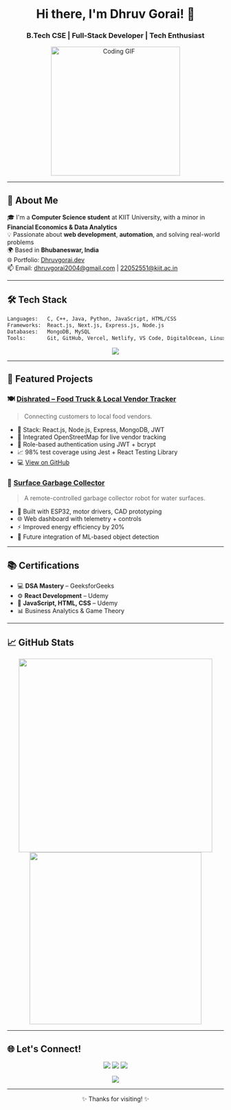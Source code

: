 <!-- PROFILE README.md -->

<h1 align="center">Hi there, I'm Dhruv Gorai! 👋</h1>
<h3 align="center">B.Tech CSE | Full-Stack Developer | Tech Enthusiast</h3>

<p align="center">
  <img src="https://media.giphy.com/media/qgQUggAC3Pfv687qPC/giphy.gif" width="300" alt="Coding GIF"/>
</p>

---

## 🚀 About Me
🎓 I'm a **Computer Science student** at KIIT University, with a minor in **Financial Economics & Data Analytics**  
💡 Passionate about **web development**, **automation**, and solving real-world problems  
🌍 Based in **Bhubaneswar, India**  
🌐 Portfolio: [Dhruvgorai.dev](https://Dhruvgorai.dev)  
📫 Email: dhruvgorai2004@gmail.com | 22052551@kiit.ac.in  

---

## 🛠️ Tech Stack

```bash
Languages:   C, C++, Java, Python, JavaScript, HTML/CSS
Frameworks:  React.js, Next.js, Express.js, Node.js
Databases:   MongoDB, MySQL
Tools:       Git, GitHub, Vercel, Netlify, VS Code, DigitalOcean, Linux
```

<p align="center">
  <img src="https://skillicons.dev/icons?i=js,react,nextjs,nodejs,html,css,mongodb,mysql,git,github,linux,vscode" />
</p>

---

## 📌 Featured Projects

### 🍽️ [Dishrated – Food Truck & Local Vendor Tracker](https://dishrated1.netlify.app/)
> Connecting customers to local food vendors.

- 🔧 Stack: React.js, Node.js, Express, MongoDB, JWT
- 🧭 Integrated OpenStreetMap for live vendor tracking
- 🔐 Role-based authentication using JWT + bcrypt
- 📈 98% test coverage using Jest + React Testing Library  
- 💻 [View on GitHub](https://github.com/Dcodder33/dishrated)

### 🧹 [Surface Garbage Collector](https://github.com/Dcodder33/Surface-garbage-collector)
> A remote-controlled garbage collector robot for water surfaces.

- 🔧 Built with ESP32, motor drivers, CAD prototyping
- 🌐 Web dashboard with telemetry + controls
- ⚡ Improved energy efficiency by 20%
- 🤖 Future integration of ML-based object detection

---

## 📚 Certifications

- 💻 **DSA Mastery** – GeeksforGeeks  
- ⚙️ **React Development** – Udemy  
- 🎯 **JavaScript, HTML, CSS** – Udemy  
- 📊 Business Analytics & Game Theory  

---

## 📈 GitHub Stats

<p align="center">
  <img src="https://github-readme-stats.vercel.app/api?username=Dcodder33&show_icons=true&theme=tokyonight" width="450"/>
  <img src="https://github-readme-streak-stats.herokuapp.com/?user=Dcodder33&theme=tokyonight" width="400"/>
</p>

---

## 🌐 Let's Connect!

<p align="center">
  <a href="https://github.com/Dcodder33"><img src="https://img.shields.io/badge/GitHub-%2312100E.svg?&style=for-the-badge&logo=github&logoColor=white"/></a>
  <a href="https://linkedin.com/in/dhruv-gorai-778b7b278"><img src="https://img.shields.io/badge/LinkedIn-%230077B5.svg?&style=for-the-badge&logo=linkedin&logoColor=white"/></a>
  <a href="mailto:dhruvgorai2004@gmail.com"><img src="https://img.shields.io/badge/Gmail-D14836?style=for-the-badge&logo=gmail&logoColor=white"/></a>
</p>

<p align="center">
  <img src="https://komarev.com/ghpvc/?username=Dcodder33&label=Profile%20Views&color=brightgreen&style=flat" />
</p>

---

<p align="center">✨ Thanks for visiting! ✨</p>

